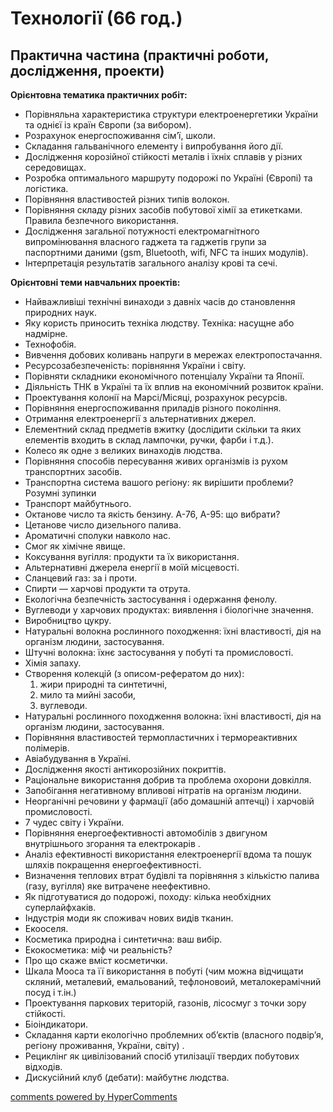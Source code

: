 <div id="hypercomments_widget" class="js-hypercomments-widget invisible"></div>

# Технології  (66 год.)

## Практична частина (практичні роботи, дослідження, проекти)

<p><b>Орієнтовна тематика практичних робіт:</b><br>
<ul>
<li>Порівняльна характеристика структури електроенергетики України та однієї із країн Європи (за вибором). </li>
<li>Розрахунок енергоспоживання сім’ї, школи.</li>
<li>Складання гальванічного елементу і випробування його дії.</li>
<li>Дослідження корозійної стійкості металів і їхніх сплавів у різних середовищах. </li>
<li>Розробка оптимального маршруту подорожі по Україні (Європі) та логістика. </li>
<li>Порівняння властивостей різних типів волокон.</li>
<li>Порівняння складу різних засобів побутової хімії за етикетками. Правила безпечного використання. </li>
<li>Дослідження загальної потужності електромагнітного випромінювання власного гаджета та гаджетів групи за паспортними даними (gsm, Bluetooth, wifi, NFС та інших модулів).</li>
<li>Інтерпретація результатів загального  аналізу крові та сечі. </li>

</ul></p>

<p><b>Орієнтовні теми навчальних проектів:</b><br>
<ul>
<li>Найважливіші технічні винаходи з давніх часів до становлення природних наук.
<li>Яку користь приносить техніка людству. Техніка: насущне або надмірне.
<li>Технофобія. 
<li>Вивчення добових коливань напруги в мережах електропостачання.
<li>Ресурсозабезпеченість: порівняння України і світу. 
<li>Порівняти складники економічного потенціалу України та Японії. 
<li>Діяльність ТНК в Україні та їх вплив на економічний розвиток країни.
<li>Проектування колонії на Марсі/Місяці, розрахунок ресурсів.
<li>Порівняння енергоспоживання приладів різного покоління.
<li>Отримання електроенергії з альтернативних джерел.
<li>Елементний склад предметів вжитку (дослідити скільки та яких елементів входить в склад лампочки, ручки, фарби і т.д.).
<li>Колесо як одне з великих винаходів людства.
<li>Порівняння способів пересування живих організмів із рухом транспортних засобів.
<li>Транспортна система вашого регіону: як вирішити проблеми? Розумні зупинки
<li>Транспорт майбутнього.
<li>Октанове число та якість бензину. А-76, А-95: що вибрати?
<li>Цетанове число дизельного палива.
<li>Ароматичні сполуки навколо нас.
<li>Смог як хімічне явище.
<li>Коксування вугілля: продукти та їх використання.
<li>Альтернативні джерела енергії в моїй місцевості.
<li>Сланцевий газ: за і проти.
<li>Спирти — харчові продукти та отрута.
<li>Екологічна безпечність застосування і одержання фенолу.
<li>Вуглеводи у харчових продуктах: виявлення і біологічне значення.
<li>Виробництво цукру.
<li>Натуральні волокна рослинного походження: їхні властивості, дія на організм людини, застосування.
<li>Штучні волокна: їхнє застосування у побуті та промисловості.
<li>Хімія запаху.
<li>Створення колекцій (з описом-рефератом до них): 
	<ol>
   		<li>жири природні та синтетичні,</li>
   		<li>мило та мийні засоби,</li>
   		<li>вуглеводи.</li>
	</ol>
</li>
<li>Натуральні рослинного походження волокна: їхні властивості, дія на організм людини, застосування.</li>
<li>Порівняння властивостей термопластичних і термореактивних полімерів. </li>
<li>Авіабудування в Україні. </li>
<li>Дослідження якості антикорозійних покриттів. </li>
<li>Раціональне використання добрив та проблема охорони довкілля.</li>
<li>Запобігання негативному впливові нітратів на організм людини. </li>
<li>Неорганічні речовини у фармації (або домашній аптечці) і харчовій промисловості.</li>
<li>7 чудес світу і України. </li>
<li>Порівняння енергоефективності автомобілів з двигуном внутрішнього згорання та електрокарів .</li>
<li>Аналіз ефективності використання електроенергії вдома та пошук шляхів покращення енергоефективності.</li>
<li>Визначення теплових втрат будівлі та порівняння з кількістю палива (газу, вугілля) яке витрачене неефективно.</li>
<li>Як підготуватися до подорожі, походу: кілька необхідних суперлайфхаків.</li>
<li>Індустрія моди як споживач нових видів тканин.</li>
<li>Екооселя.</li>
<li>Косметика природна і синтетична: ваш вибір. </li>
<li>Екокосметика: міф чи реальність?</li>
<li>Про що скаже вміст косметички. </li>
<li>Шкала Мооса та її використання в побуті (чим можна відчищати скляний, металевий, емальований, тефлоновоий, металокерамічний посуд і т.ін.)</li>
<li>Проектування паркових територій, газонів, лісосмуг з точки зору стійкості.</li>
<li>Біоіндикатори. </li>
<li>Складання карти екологічно проблемних об’єктів (власного подвір’я, регіону проживання, України, світу) .</li>
<li>Рециклінг як цивілізований спосіб утилізації твердих побутових відходів.</li>
<li>Дискусійний клуб (дебати): майбутнє людства.</li>
</ul></p>


<div class="js-hypercomments-container">
<a href="http://hypercomments.com" class="hc-link" title="comments widget">comments powered by HyperComments</a>
</div>